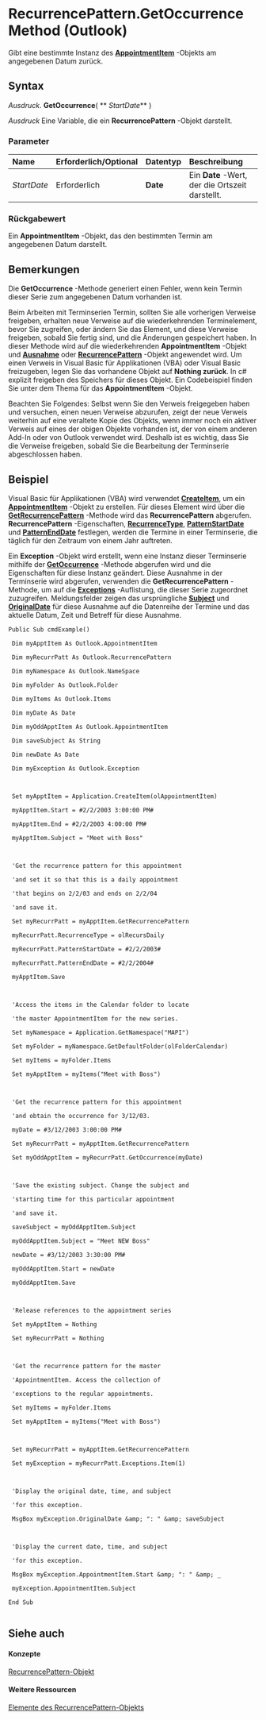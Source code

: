 
# RecurrencePattern.GetOccurrence Method (Outlook)

Gibt eine bestimmte Instanz des  **[AppointmentItem](204a409d-654e-27aa-643a-8344c631b82d.md)** -Objekts am angegebenen Datum zurück.


## Syntax

 _Ausdruck_. **GetOccurrence**( ** _StartDate_** )

 _Ausdruck_ Eine Variable, die ein **RecurrencePattern** -Objekt darstellt.


### Parameter



|**Name**|**Erforderlich/Optional**|**Datentyp**|**Beschreibung**|
|:-----|:-----|:-----|:-----|
| _StartDate_|Erforderlich|**Date**|Ein  **Date** -Wert, der die Ortszeit darstellt.|

### Rückgabewert

Ein  **AppointmentItem** -Objekt, das den bestimmten Termin am angegebenen Datum darstellt.


## Bemerkungen

Die  **GetOccurrence** -Methode generiert einen Fehler, wenn kein Termin dieser Serie zum angegebenen Datum vorhanden ist.

Beim Arbeiten mit Terminserien Termin, sollten Sie alle vorherigen Verweise freigeben, erhalten neue Verweise auf die wiederkehrenden Terminelement, bevor Sie zugreifen, oder ändern Sie das Element, und diese Verweise freigeben, sobald Sie fertig sind, und die Änderungen gespeichert haben. In dieser Methode wird auf die wiederkehrenden  **AppointmentItem** -Objekt und **[Ausnahme](010552b0-9ba6-c81b-1e3a-fd6a681e5163.md)** oder **[RecurrencePattern](36c098f7-59fb-879a-5173-ed0260d13fa4.md)** -Objekt angewendet wird. Um einen Verweis in Visual Basic für Applikationen (VBA) oder Visual Basic freizugeben, legen Sie das vorhandene Objekt auf **Nothing zurück**. In c# explizit freigeben des Speichers für dieses Objekt. Ein Codebeispiel finden Sie unter dem Thema für das **AppointmentItem** -Objekt.

Beachten Sie Folgendes: Selbst wenn Sie den Verweis freigegeben haben und versuchen, einen neuen Verweise abzurufen, zeigt der neue Verweis weiterhin auf eine veraltete Kopie des Objekts, wenn immer noch ein aktiver Verweis auf eines der obigen Objekte vorhanden ist, der von einem anderen Add-In oder von Outlook verwendet wird. Deshalb ist es wichtig, dass Sie die Verweise freigeben, sobald Sie die Bearbeitung der Terminserie abgeschlossen haben.


## Beispiel

Visual Basic für Applikationen (VBA) wird verwendet  **[CreateItem](e5fbf367-db16-5042-823e-68e6b805e612.md)**, um ein **[AppointmentItem](204a409d-654e-27aa-643a-8344c631b82d.md)** -Objekt zu erstellen. Für dieses Element wird über die **[GetRecurrencePattern](a9f67c5b-a77f-4e34-e654-d12560a6dba0.md)** -Methode wird das **RecurrencePattern** abgerufen. **RecurrencePattern** -Eigenschaften, **[RecurrenceType](bc9b35b5-ef00-e5cf-09cc-ee8743efddcf.md)**, **[PatternStartDate](20c82dbd-a622-91b6-618c-7cbe8bff2ca7.md)** und **[PatternEndDate](0f78ea71-3d92-2d38-be10-e05ab7bcf44a.md)** festlegen, werden die Termine in einer Terminserie, die täglich für den Zeitraum von einem Jahr auftreten.

Ein  **Exception** -Objekt wird erstellt, wenn eine Instanz dieser Terminserie mithilfe der **[GetOccurrence](2a0cd7d2-d16d-7b07-eb5d-43df0bbf022f.md)** -Methode abgerufen wird und die Eigenschaften für diese Instanz geändert. Diese Ausnahme in der Terminserie wird abgerufen, verwenden die **GetRecurrencePattern** -Methode, um auf die **[Exceptions](fa3b6c2e-33b0-0f04-4e60-af2c582f2caa.md)** -Auflistung, die dieser Serie zugeordnet zuzugreifen. Meldungsfelder zeigen das ursprüngliche **[Subject](57f0f242-6d04-175f-4ea2-25145787f5bd.md)** und **[OriginalDate](0777de75-b32d-fe23-03d8-bb3deb18a69e.md)** für diese Ausnahme auf die Datenreihe der Termine und das aktuelle Datum, Zeit und Betreff für diese Ausnahme.






```
Public Sub cmdExample() 
 
 Dim myApptItem As Outlook.AppointmentItem 
 
 Dim myRecurrPatt As Outlook.RecurrencePattern 
 
 Dim myNamespace As Outlook.NameSpace 
 
 Dim myFolder As Outlook.Folder 
 
 Dim myItems As Outlook.Items 
 
 Dim myDate As Date 
 
 Dim myOddApptItem As Outlook.AppointmentItem 
 
 Dim saveSubject As String 
 
 Dim newDate As Date 
 
 Dim myException As Outlook.Exception 
 
 
 
 Set myApptItem = Application.CreateItem(olAppointmentItem) 
 
 myApptItem.Start = #2/2/2003 3:00:00 PM# 
 
 myApptItem.End = #2/2/2003 4:00:00 PM# 
 
 myApptItem.Subject = "Meet with Boss" 
 
 
 
 'Get the recurrence pattern for this appointment 
 
 'and set it so that this is a daily appointment 
 
 'that begins on 2/2/03 and ends on 2/2/04 
 
 'and save it. 
 
 Set myRecurrPatt = myApptItem.GetRecurrencePattern 
 
 myRecurrPatt.RecurrenceType = olRecursDaily 
 
 myRecurrPatt.PatternStartDate = #2/2/2003# 
 
 myRecurrPatt.PatternEndDate = #2/2/2004# 
 
 myApptItem.Save 
 
 
 
 'Access the items in the Calendar folder to locate 
 
 'the master AppointmentItem for the new series. 
 
 Set myNamespace = Application.GetNamespace("MAPI") 
 
 Set myFolder = myNamespace.GetDefaultFolder(olFolderCalendar) 
 
 Set myItems = myFolder.Items 
 
 Set myApptItem = myItems("Meet with Boss") 
 
 
 
 'Get the recurrence pattern for this appointment 
 
 'and obtain the occurrence for 3/12/03. 
 
 myDate = #3/12/2003 3:00:00 PM# 
 
 Set myRecurrPatt = myApptItem.GetRecurrencePattern 
 
 Set myOddApptItem = myRecurrPatt.GetOccurrence(myDate) 
 
 
 
 'Save the existing subject. Change the subject and 
 
 'starting time for this particular appointment 
 
 'and save it. 
 
 saveSubject = myOddApptItem.Subject 
 
 myOddApptItem.Subject = "Meet NEW Boss" 
 
 newDate = #3/12/2003 3:30:00 PM# 
 
 myOddApptItem.Start = newDate 
 
 myOddApptItem.Save 
 
 
 
 'Release references to the appointment series 
 
 Set myApptItem = Nothing 
 
 Set myRecurrPatt = Nothing 
 
 
 
 'Get the recurrence pattern for the master 
 
 'AppointmentItem. Access the collection of 
 
 'exceptions to the regular appointments. 
 
 Set myItems = myFolder.Items 
 
 Set myApptItem = myItems("Meet with Boss") 
 
 
 
 Set myRecurrPatt = myApptItem.GetRecurrencePattern 
 
 Set myException = myRecurrPatt.Exceptions.Item(1) 
 
 
 
 'Display the original date, time, and subject 
 
 'for this exception. 
 
 MsgBox myException.OriginalDate &amp; ": " &amp; saveSubject 
 
 
 
 'Display the current date, time, and subject 
 
 'for this exception. 
 
 MsgBox myException.AppointmentItem.Start &amp; ": " &amp; _ 
 
 myException.AppointmentItem.Subject 
 
End Sub 
 

```


## Siehe auch


#### Konzepte


[RecurrencePattern-Objekt](36c098f7-59fb-879a-5173-ed0260d13fa4.md)
#### Weitere Ressourcen


[Elemente des RecurrencePattern-Objekts](http://msdn.microsoft.com/library/d282fdb2-2b6d-983d-fe5f-698113d35f89%28Office.15%29.aspx)